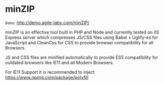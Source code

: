 # minZIP

`Demo`: http://demo.agile-labs.com/minZIP/

 minZIP is an effective tool built in PHP and Node and currently tested on IIS Express server which compresses JS/CSS files using Babel + Uglify-es for JavaScript and CleanCss for CSS to provide browser compatibility for all Browsers.
 
JS and CSS files are minified automatically to provide ES5 compatibility for outdated browsers like IE11 and all Modern Browsers.

For IE11 Support it is recommended to inject https://www.npmjs.com/package/polyfill 
